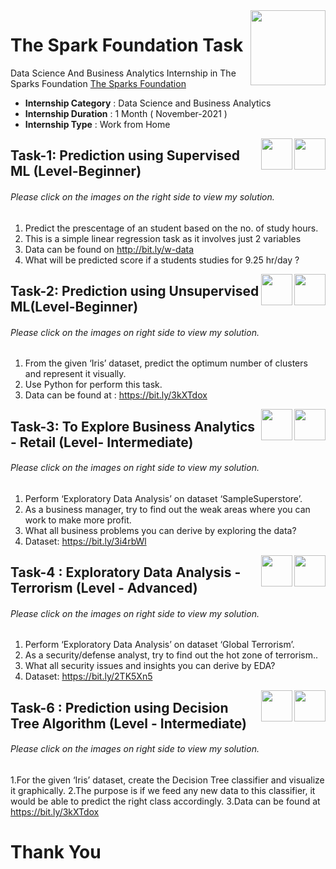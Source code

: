 <img align = right height = 120 width = 120 src = https://www.thesparksfoundationsingapore.org/images/logo_small.png>

# The Spark Foundation Task
Data Science And Business Analytics Internship in The Sparks Foundation [The Sparks Foundation](https://www.thesparksfoundationsingapore.org/)
* **Internship Category** : Data Science and Business Analytics
* **Internship Duration** : 1 Month ( November-2021 )
* **Internship Type** : Work from Home

[<img align = right height = 50 width = 50 src = https://user-images.githubusercontent.com/75266852/133133918-b95ee747-5255-4acc-ab42-8f9e5ccf2bb6.png>](https://youtu.be/NBpehiL0K3g)
[<img align = right height = 50 width = 50 src = https://cdn-icons-png.flaticon.com/512/174/174857.png>](https://www.linkedin.com/posts/ashlesha-datir-b2678b200_task1-gripnov21-task1-activity-6867106104481079296-AP2Z)

## Task-1: Prediction using Supervised ML (Level-Beginner)
###### Please click on the images on the right side to view my solution.
1. Predict the prescentage of an student based on the no. of study hours.
2. This is a simple linear regression task as it involves just 2 variables
3. Data can be found on http://bit.ly/w-data
4. What will be predicted score if a students studies for 9.25 hr/day ? 

[<img align = right height = 50 width = 50 src = https://user-images.githubusercontent.com/75266852/133133918-b95ee747-5255-4acc-ab42-8f9e5ccf2bb6.png>](https://youtu.be/o2WI8YIS0FI)
[<img align = right height = 50 width = 50 src = https://cdn-icons-png.flaticon.com/512/174/174857.png>](https://www.linkedin.com/posts/ashlesha-datir-b2678b200_task2-gripnov21-task2-activity-6867504284855078913-Gdu4)

## Task-2: Prediction using Unsupervised ML(Level-Beginner)
###### Please click on the images on right side to view my solution.
1. From the given ‘Iris’ dataset, predict the optimum number of clusters and represent it visually.
2. Use Python for perform this task.
3. Data can be found at : https://bit.ly/3kXTdox

[<img align = right height = 50 width = 50 src = https://user-images.githubusercontent.com/75266852/133133918-b95ee747-5255-4acc-ab42-8f9e5ccf2bb6.png>](https://lnkd.in/g_rWpjbr)
[<img align = right height = 50 width = 50 src = https://cdn-icons-png.flaticon.com/512/174/174857.png>](https://www.linkedin.com/posts/ashlesha-datir-b2678b200_task3-gripnov21-task3-activity-6867877198095900672-LhAx)

## Task-3: To Explore Business Analytics - Retail (Level- Intermediate)
###### Please click on the images on right side to view my solution.
1. Perform ‘Exploratory Data Analysis’ on dataset ‘SampleSuperstore’.
2. As a business manager, try to find out the weak areas where you can work to make more profit.
3. What all business problems you can derive by exploring the data?
4. Dataset: https://bit.ly/3i4rbWl

[<img align = right height = 50 width = 50 src = https://user-images.githubusercontent.com/75266852/133133918-b95ee747-5255-4acc-ab42-8f9e5ccf2bb6.png>](https://lnkd.in/g_rWpjbr)
[<img align = right height = 50 width = 50 src = https://cdn-icons-png.flaticon.com/512/174/174857.png>](https://www.linkedin.com/posts/ashlesha-datir-b2678b200_task4-gripnov21-task4-activity-6868244025238003712-1B8d)


## Task-4 : Exploratory Data Analysis - Terrorism (Level - Advanced)
###### Please click on the images on right side to view my solution.
1. Perform ‘Exploratory Data Analysis’ on dataset ‘Global Terrorism’.
2. As a security/defense analyst, try to find out the hot zone of terrorism..
3. What all security issues and insights you can derive by EDA?
4. Dataset: https://bit.ly/2TK5Xn5


[<img align = right height = 50 width = 50 src = https://user-images.githubusercontent.com/75266852/133133918-b95ee747-5255-4acc-ab42-8f9e5ccf2bb6.png>](https://youtu.be/RQK6UGeSktE)
[<img align = right height = 50 width = 50 src = https://cdn-icons-png.flaticon.com/512/174/174857.png>](https://www.linkedin.com/posts/ashlesha-datir-b2678b200_task6-gripnov21-task6-activity-6868251111929868288-Hunw)

## Task-6 : Prediction using Decision Tree Algorithm (Level - Intermediate)
###### Please click on the images on right side to view my solution.
1.For the given ‘Iris’ dataset, create the Decision Tree classifier and visualize it graphically.
2.The purpose is if we feed any new data to this classifier, it would be able to predict the right class accordingly.
3.Data can be found at https://bit.ly/3kXTdox

#  Thank You


